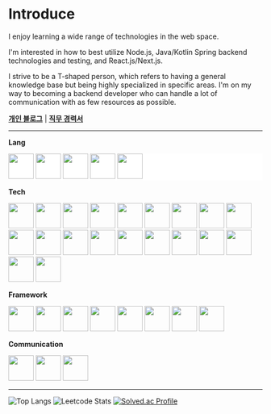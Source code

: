 # Introduce

I enjoy learning a wide range of technologies in the web space.

I'm interested in how to best utilize Node.js, Java/Kotlin Spring backend technologies and testing, and React.js/Next.js.

I strive to be a T-shaped person, which refers to having a general knowledge base but being highly specialized in specific areas.
I'm on my way to becoming a backend developer who can handle a lot of communication with as few resources as possible.


**[개인 블로그](https://galaxylog.vercel.app/)** |
**[직무 경력서](https://pine-epoxy-5c9.notion.site/fbfeafcd12c4426085e41b13f5cad08c?pvs=4)**

---

**Lang**

<p float="left" style="background:white">
  <img src="https://cdn.jsdelivr.net/gh/devicons/devicon@latest/icons/typescript/typescript-original.svg" width=50 />
  <img src="https://cdn.jsdelivr.net/gh/devicons/devicon@latest/icons/java/java-original.svg" width=50 />
  <img src="https://cdn.jsdelivr.net/gh/devicons/devicon@latest/icons/kotlin/kotlin-original.svg" width=50 />
  <img src="https://cdn.jsdelivr.net/gh/devicons/devicon@latest/icons/python/python-original.svg"
  width=50 />
  <img src="https://cdn.jsdelivr.net/gh/devicons/devicon@latest/icons/rust/rust-original.svg" width=50 />
</p>



**Tech**

<p float="left">
<img src="https://cdn.jsdelivr.net/gh/devicons/devicon@latest/icons/amazonwebservices/amazonwebservices-original-wordmark.svg" width=50 />
<img src="https://cdn.jsdelivr.net/gh/devicons/devicon@latest/icons/nginx/nginx-original.svg" width=50 />
<img src="https://cdn.jsdelivr.net/gh/devicons/devicon@latest/icons/postgresql/postgresql-original.svg" width=50 />
<img src="https://cdn.jsdelivr.net/gh/devicons/devicon@latest/icons/docker/docker-plain-wordmark.svg" width=50 />
<img src="https://cdn.jsdelivr.net/gh/devicons/devicon@latest/icons/redis/redis-original.svg" width=50 />
<img src="https://cdn.jsdelivr.net/gh/devicons/devicon@latest/icons/elasticsearch/elasticsearch-original.svg" width=50 />
<img src="https://cdn.jsdelivr.net/gh/devicons/devicon@latest/icons/ubuntu/ubuntu-original.svg" width=50/>
<img src="https://cdn.jsdelivr.net/gh/devicons/devicon@latest/icons/mongodb/mongodb-original.svg" width=50 />
<img src="https://cdn.jsdelivr.net/gh/devicons/devicon@latest/icons/jenkins/jenkins-original.svg" width=50 />
<img src="https://cdn.jsdelivr.net/gh/devicons/devicon@latest/icons/githubactions/githubactions-original.svg" width=50 />
<img src="https://cdn.jsdelivr.net/gh/devicons/devicon@latest/icons/gradle/gradle-original.svg" width=50 />
<img src="https://cdn.jsdelivr.net/gh/devicons/devicon@latest/icons/graphql/graphql-plain.svg" width=50 />
<img src="https://cdn.jsdelivr.net/gh/devicons/devicon@latest/icons/groovy/groovy-original.svg" width=50 />
<img src="https://cdn.jsdelivr.net/gh/devicons/devicon@latest/icons/nodejs/nodejs-original.svg"  width=50 />
<img src="https://cdn.jsdelivr.net/gh/devicons/devicon@latest/icons/playwright/playwright-original.svg" width=50 />
<img src="https://cdn.jsdelivr.net/gh/devicons/devicon@latest/icons/supabase/supabase-original.svg" width=50 />
<img src="https://cdn.jsdelivr.net/gh/devicons/devicon@latest/icons/vitejs/vitejs-original.svg" width=50 />
<img src="https://cdn.jsdelivr.net/gh/devicons/devicon@latest/icons/webpack/webpack-plain.svg" width=50 />
<img src="https://cdn.jsdelivr.net/gh/devicons/devicon@latest/icons/hibernate/hibernate-original.svg" width=50 />
<img src="https://cdn.jsdelivr.net/gh/devicons/devicon@latest/icons/tailwindcss/tailwindcss-original.svg" width=50 />
</p>


**Framework**

<p float="left">
<img src="https://cdn.jsdelivr.net/gh/devicons/devicon@latest/icons/spring/spring-original.svg" width=50 />
<img src="https://cdn.jsdelivr.net/gh/devicons/devicon@latest/icons/express/express-original-wordmark.svg" width=50 />
<img src="https://cdn.jsdelivr.net/gh/devicons/devicon@latest/icons/nestjs/nestjs-original.svg" width=50 />
<img src="https://cdn.jsdelivr.net/gh/devicons/devicon@latest/icons/react/react-original.svg" width=50 />
<img src="https://cdn.jsdelivr.net/gh/devicons/devicon@latest/icons/nextjs/nextjs-original.svg" width=50 />
<img src="https://cdn.jsdelivr.net/gh/devicons/devicon@latest/icons/fastify/fastify-original.svg" width=50 />
<img src="https://cdn.jsdelivr.net/gh/devicons/devicon@latest/icons/django/django-plain.svg" width=50 />
<img src="https://cdn.jsdelivr.net/gh/devicons/devicon@latest/icons/fastapi/fastapi-original.svg" width=50 />
</p>


**Communication**

<p float="left">
<img src="https://cdn.jsdelivr.net/gh/devicons/devicon@latest/icons/figma/figma-original.svg" width=50 />
<img src="https://cdn.jsdelivr.net/gh/devicons/devicon@latest/icons/jira/jira-original-wordmark.svg" width=50 />
<img src="https://cdn.jsdelivr.net/gh/devicons/devicon@latest/icons/slack/slack-original.svg"  width=50/>
</p>





* * *

![Top Langs](https://github-readme-stats.vercel.app/api/top-langs/?username=galaxy4276&layout=compact&theme=tokyonight)
![Leetcode Stats](https://leetcard.jacoblin.cool/galaxyhi4276?theme=nord&font=Noto%20Sans%20Georgian&height=200)
[![Solved.ac Profile](http://mazassumnida.wtf/api/v2/generate_badge?boj=galaxy4276)](https://solved.ac/galaxy4276/)
